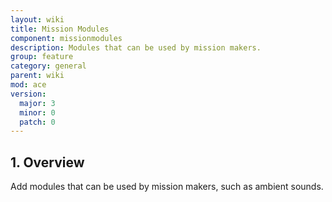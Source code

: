 ```yaml
---
layout: wiki
title: Mission Modules
component: missionmodules
description: Modules that can be used by mission makers.
group: feature
category: general
parent: wiki
mod: ace
version:
  major: 3
  minor: 0
  patch: 0
---
```


## 1. Overview

Add modules that can be used by mission makers, such as ambient sounds.
